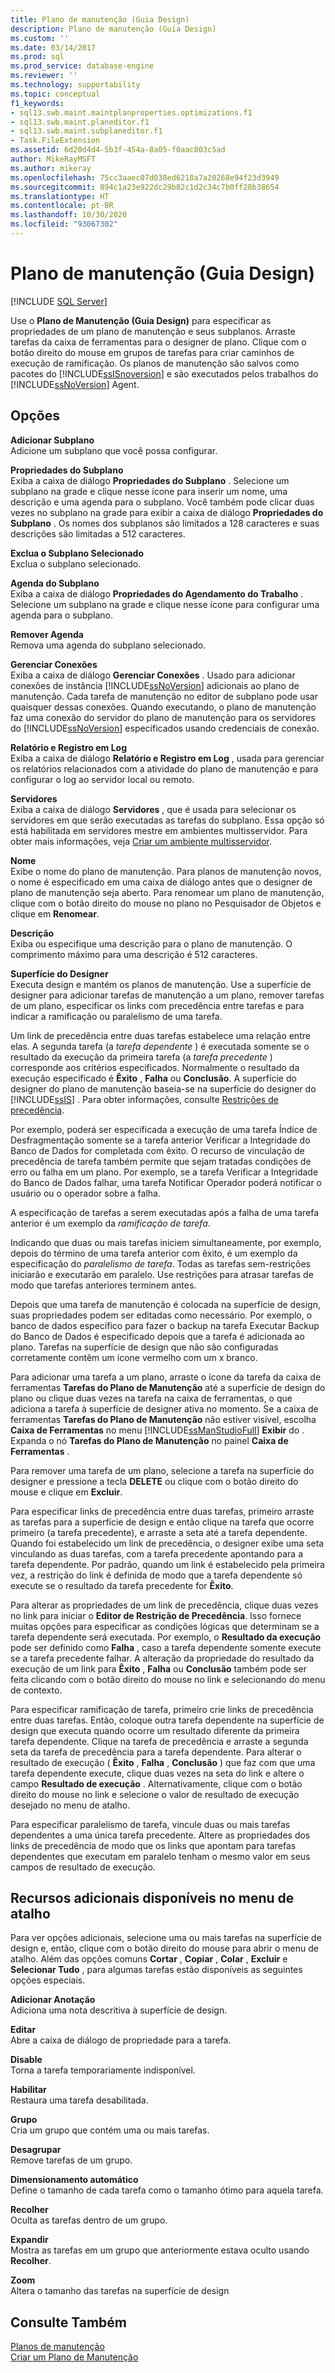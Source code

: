 ```yaml
---
title: Plano de manutenção (Guia Design)
description: Plano de manutenção (Guia Design)
ms.custom: ''
ms.date: 03/14/2017
ms.prod: sql
ms.prod_service: database-engine
ms.reviewer: ''
ms.technology: supportability
ms.topic: conceptual
f1_keywords:
- sql13.swb.maint.maintplanproperties.optimizations.f1
- sql13.swb.maint.planeditor.f1
- sql13.swb.maint.subplaneditor.f1
- Task.FileExtension
ms.assetid: 6d20d4d4-5b3f-454a-8a05-f0aac803c5ad
author: MikeRayMSFT
ms.author: mikeray
ms.openlocfilehash: 75cc3aaec07d038ed6218a7a20268e94f23d3949
ms.sourcegitcommit: 894c1a23e922dc29b82c1d2c34c7b0ff28b38654
ms.translationtype: HT
ms.contentlocale: pt-BR
ms.lasthandoff: 10/30/2020
ms.locfileid: "93067302"
---
```

# <a name="maintenance-plan-design-tab"></a>Plano de manutenção (Guia Design)

[!INCLUDE [SQL Server](../../includes/applies-to-version/sqlserver.md)]

 Use o **Plano de Manutenção (Guia Design)** para especificar as propriedades de um plano de manutenção e seus subplanos. Arraste tarefas da caixa de ferramentas para o designer de plano. Clique com o botão direito do mouse em grupos de tarefas para criar caminhos de execução de ramificação. Os planos de manutenção são salvos como pacotes do [!INCLUDE[ssISnoversion](../../includes/ssisnoversion-md.md)] e são executados pelos trabalhos do [!INCLUDE[ssNoVersion](../../includes/ssnoversion-md.md)] Agent.  
  
## <a name="options"></a>Opções  
 **Adicionar Subplano**  
 Adicione um subplano que você possa configurar.  
  
 **Propriedades do Subplano**  
 Exiba a caixa de diálogo **Propriedades do Subplano** . Selecione um subplano na grade e clique nesse ícone para inserir um nome, uma descrição e uma agenda para o subplano. Você também pode clicar duas vezes no subplano na grade para exibir a caixa de diálogo **Propriedades do Subplano** . Os nomes dos subplanos são limitados a 128 caracteres e suas descrições são limitadas a 512 caracteres.  
  
 **Exclua o Subplano Selecionado**  
 Exclua o subplano selecionado.  
  
 **Agenda do Subplano**  
 Exiba a caixa de diálogo **Propriedades do Agendamento do Trabalho** . Selecione um subplano na grade e clique nesse ícone para configurar uma agenda para o subplano.  
  
 **Remover Agenda**  
 Remova uma agenda do subplano selecionado.  
  
 **Gerenciar Conexões**  
 Exiba a caixa de diálogo **Gerenciar Conexões** . Usado para adicionar conexões de instância [!INCLUDE[ssNoVersion](../../includes/ssnoversion-md.md)] adicionais ao plano de manutenção. Cada tarefa de manutenção no editor de subplano pode usar quaisquer dessas conexões. Quando executando, o plano de manutenção faz uma conexão do servidor do plano de manutenção para os servidores do [!INCLUDE[ssNoVersion](../../includes/ssnoversion-md.md)] especificados usando credenciais de conexão.  
  
 **Relatório e Registro em Log**  
 Exiba a caixa de diálogo **Relatório e Registro em Log** , usada para gerenciar os relatórios relacionados com a atividade do plano de manutenção e para configurar o log ao servidor local ou remoto.  
  
 **Servidores**  
 Exiba a caixa de diálogo **Servidores** , que é usada para selecionar os servidores em que serão executadas as tarefas do subplano. Essa opção só está habilitada em servidores mestre em ambientes multisservidor. Para obter mais informações, veja [Criar um ambiente multisservidor](../../ssms/agent/create-a-multiserver-environment.md).  
  
 **Nome**  
 Exibe o nome do plano de manutenção. Para planos de manutenção novos, o nome é especificado em uma caixa de diálogo antes que o designer de plano de manutenção seja aberto. Para renomear um plano de manutenção, clique com o botão direito do mouse no plano no Pesquisador de Objetos e clique em **Renomear**.  
  
 **Descrição**  
 Exiba ou especifique uma descrição para o plano de manutenção. O comprimento máximo para uma descrição é 512 caracteres.  
  
 **Superfície do Designer**  
 Executa design e mantém os planos de manutenção. Use a superfície de designer para adicionar tarefas de manutenção a um plano, remover tarefas de um plano, especificar os links com precedência entre tarefas e para indicar a ramificação ou paralelismo de uma tarefa.  
  
 Um link de precedência entre duas tarefas estabelece uma relação entre elas. A segunda tarefa (a *tarefa dependente* ) é executada somente se o resultado da execução da primeira tarefa (a *tarefa precedente* ) corresponde aos critérios especificados. Normalmente o resultado da execução especificado é **Êxito** , **Falha** ou **Conclusão**. A superfície do designer do plano de manutenção baseia-se na superfície do designer do [!INCLUDE[ssIS](../../includes/ssis-md.md)] . Para obter informações, consulte [Restrições de precedência](../../integration-services/control-flow/precedence-constraints.md).  
  
 Por exemplo, poderá ser especificada a execução de uma tarefa Índice de Desfragmentação somente se a tarefa anterior Verificar a Integridade do Banco de Dados for completada com êxito. O recurso de vinculação de precedência de tarefa também permite que sejam tratadas condições de erro ou falha em um plano. Por exemplo, se a tarefa Verificar a Integridade do Banco de Dados falhar, uma tarefa Notificar Operador poderá notificar o usuário ou o operador sobre a falha.  
  
 A especificação de tarefas a serem executadas após a falha de uma tarefa anterior é um exemplo da *ramificação de tarefa*.  
  
 Indicando que duas ou mais tarefas iniciem simultaneamente, por exemplo, depois do término de uma tarefa anterior com êxito, é um exemplo da especificação do *paralelismo de tarefa*. Todas as tarefas sem-restrições iniciarão e executarão em paralelo. Use restrições para atrasar tarefas de modo que tarefas anteriores terminem antes.  
  
 Depois que uma tarefa de manutenção é colocada na superfície de design, suas propriedades podem ser editadas como necessário. Por exemplo, o banco de dados específico para fazer o backup na tarefa Executar Backup do Banco de Dados é especificado depois que a tarefa é adicionada ao plano. Tarefas na superfície de design que não são configuradas corretamente contêm um ícone vermelho com um x branco.  
  
 Para adicionar uma tarefa a um plano, arraste o ícone da tarefa da caixa de ferramentas **Tarefas do Plano de Manutenção** até a superfície de design do plano ou clique duas vezes na tarefa na caixa de ferramentas, o que adiciona a tarefa à superfície de designer ativa no momento. Se a caixa de ferramentas **Tarefas do Plano de Manutenção** não estiver visível, escolha **Caixa de Ferramentas** no menu [!INCLUDE[ssManStudioFull](../../includes/ssmanstudiofull-md.md)] **Exibir** do . Expanda o nó **Tarefas do Plano de Manutenção** no painel **Caixa de Ferramentas** .  
  
 Para remover uma tarefa de um plano, selecione a tarefa na superfície do designer e pressione a tecla **DELETE** ou clique com o botão direito do mouse e clique em **Excluir**.  
  
 Para especificar links de precedência entre duas tarefas, primeiro arraste as tarefas para a superfície de design e então clique na tarefa que ocorre primeiro (a tarefa precedente), e arraste a seta até a tarefa dependente. Quando foi estabelecido um link de precedência, o designer exibe uma seta vinculando as duas tarefas, com a tarefa precedente apontando para a tarefa dependente. Por padrão, quando um link é estabelecido pela primeira vez, a restrição do link é definida de modo que a tarefa dependente só execute se o resultado da tarefa precedente for **Êxito**.  
  
 Para alterar as propriedades de um link de precedência, clique duas vezes no link para iniciar o **Editor de Restrição de Precedência**. Isso fornece muitas opções para especificar as condições lógicas que determinam se a tarefa dependente será executada. Por exemplo, o **Resultado da execução** pode ser definido como **Falha** , caso a tarefa dependente somente execute se a tarefa precedente falhar. A alteração da propriedade do resultado da execução de um link para **Êxito** , **Falha** ou **Conclusão** também pode ser feita clicando com o botão direito do mouse no link e selecionando do menu de contexto.  
  
 Para especificar ramificação de tarefa, primeiro crie links de precedência entre duas tarefas. Então, coloque outra tarefa dependente na superfície de design que executa quando ocorre um resultado diferente da primeira tarefa dependente. Clique na tarefa de precedência e arraste a segunda seta da tarefa de precedência para a tarefa dependente. Para alterar o resultado de execução ( **Êxito** , **Falha** , **Conclusão** ) que faz com que uma tarefa dependente execute, clique duas vezes na seta do link e altere o campo **Resultado de execução** . Alternativamente, clique com o botão direito do mouse no link e selecione o valor de resultado de execução desejado no menu de atalho.  
  
 Para especificar paralelismo de tarefa, vincule duas ou mais tarefas dependentes a uma única tarefa precedente. Altere as propriedades dos links de precedência de modo que os links que apontam para tarefas dependentes que executam em paralelo tenham o mesmo valor em seus campos de resultado de execução.  
  
## <a name="additional-features-available-from-the-shortcut-menu"></a>Recursos adicionais disponíveis no menu de atalho  
 Para ver opções adicionais, selecione uma ou mais tarefas na superfície de design e, então, clique com o botão direito do mouse para abrir o menu de atalho. Além das opções comuns **Cortar** , **Copiar** , **Colar** , **Excluir** e **Selecionar Tudo** , para algumas tarefas estão disponíveis as seguintes opções especiais.  
  
 **Adicionar Anotação**  
 Adiciona uma nota descritiva à superfície de design.  
  
 **Editar**  
 Abre a caixa de diálogo de propriedade para a tarefa.  
  
 **Disable**  
 Torna a tarefa temporariamente indisponível.  
  
 **Habilitar**  
 Restaura uma tarefa desabilitada.  
  
 **Grupo**  
 Cria um grupo que contém uma ou mais tarefas.  
  
 **Desagrupar**  
 Remove tarefas de um grupo.  
  
 **Dimensionamento automático**  
 Define o tamanho de cada tarefa como o tamanho ótimo para aquela tarefa.  
  
 **Recolher**  
 Oculta as tarefas dentro de um grupo.  
  
 **Expandir**  
 Mostra as tarefas em um grupo que anteriormente estava oculto usando **Recolher**.  
  
 **Zoom**  
 Altera o tamanho das tarefas na superfície de design  
  
## <a name="see-also"></a>Consulte Também  
 [Planos de manutenção](../../relational-databases/maintenance-plans/maintenance-plans.md)   
 [Criar um Plano de Manutenção](../../relational-databases/maintenance-plans/create-a-maintenance-plan.md)  
  
  
